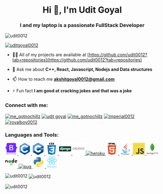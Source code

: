 <h1 align="center">Hi 👋, I'm Udit Goyal</h1>
<h3 align="center">I and my laptop is a passionate FullStack Developer</h3>

<p align="left"> <img src="https://komarev.com/ghpvc/?username=udit0012&label=Profile%20views&color=0e75b6&style=flat" alt="udit0012" /> </p>

<p align="left"> <a href="https://twitter.com/me_gotnochillz" target="blank"><img src="https://img.shields.io/twitter/follow/uditgoyal0012?logo=twitter&style=for-the-badge" alt="uditgoyal0012" /></a> </p>

- 👨‍💻 All of my projects are available at [https://github.com/udit0012?tab=repositories](https://github.com/udit0012?tab=repositories)

- 💬 Ask me about **C++, React, Javascript, Nodejs and Data structures**

- 📫 How to reach me **akshitgoyal0012@gmail.com**

- ⚡ Fun fact **I am good at cracking jokes and that was a joke**

<h3 align="left">Connect with me:</h3>
<p align="left">
<a href="https://twitter.com/me_gotnochillz" target="blank"><img align="center" src="https://raw.githubusercontent.com/rahuldkjain/github-profile-readme-generator/master/src/images/icons/Social/twitter.svg" alt="me_gotnochillz" height="30" width="40" /></a>
<a href="https://linkedin.com/in/udit goyal" target="blank"><img align="center" src="https://raw.githubusercontent.com/rahuldkjain/github-profile-readme-generator/master/src/images/icons/Social/linked-in-alt.svg" alt="udit goyal" height="30" width="40" /></a>
<a href="https://instagram.com/me_gotnochillz" target="blank"><img align="center" src="https://raw.githubusercontent.com/rahuldkjain/github-profile-readme-generator/master/src/images/icons/Social/instagram.svg" alt="me_gotnochillz" height="30" width="40" /></a>
<a href="https://www.codechef.com/users/imperial0012" target="blank"><img align="center" src="https://cdn.jsdelivr.net/npm/simple-icons@3.1.0/icons/codechef.svg" alt="imperial0012" height="30" width="40" /></a>
<a href="https://www.hackerrank.com/royalboy0012" target="blank"><img align="center" src="https://raw.githubusercontent.com/rahuldkjain/github-profile-readme-generator/master/src/images/icons/Social/hackerrank.svg" alt="royalboy0012" height="30" width="40" /></a>
</p>

<h3 align="left">Languages and Tools:</h3>
<p align="left"> <a href="https://getbootstrap.com" target="_blank" rel="noreferrer"> <img src="https://raw.githubusercontent.com/devicons/devicon/master/icons/bootstrap/bootstrap-plain-wordmark.svg" alt="bootstrap" width="40" height="40"/> </a> <a href="https://www.cprogramming.com/" target="_blank" rel="noreferrer"> <img src="https://raw.githubusercontent.com/devicons/devicon/master/icons/c/c-original.svg" alt="c" width="40" height="40"/> </a> <a href="https://www.w3schools.com/cpp/" target="_blank" rel="noreferrer"> <img src="https://raw.githubusercontent.com/devicons/devicon/master/icons/cplusplus/cplusplus-original.svg" alt="cplusplus" width="40" height="40"/> </a> <a href="https://www.w3schools.com/css/" target="_blank" rel="noreferrer"> <img src="https://raw.githubusercontent.com/devicons/devicon/master/icons/css3/css3-original-wordmark.svg" alt="css3" width="40" height="40"/> </a> <a href="https://www.djangoproject.com/" target="_blank" rel="noreferrer"> <img src="https://raw.githubusercontent.com/devicons/devicon/master/icons/django/django-original.svg" alt="django" width="40" height="40"/> </a> <a href="https://expressjs.com" target="_blank" rel="noreferrer"> <img src="https://raw.githubusercontent.com/devicons/devicon/master/icons/express/express-original-wordmark.svg" alt="express" width="40" height="40"/> </a> <a href="https://heroku.com" target="_blank" rel="noreferrer"> <img src="https://www.vectorlogo.zone/logos/heroku/heroku-icon.svg" alt="heroku" width="40" height="40"/> </a> <a href="https://www.w3.org/html/" target="_blank" rel="noreferrer"> <img src="https://raw.githubusercontent.com/devicons/devicon/master/icons/html5/html5-original-wordmark.svg" alt="html5" width="40" height="40"/> </a> <a href="https://www.java.com" target="_blank" rel="noreferrer"> <img src="https://raw.githubusercontent.com/devicons/devicon/master/icons/java/java-original.svg" alt="java" width="40" height="40"/> </a> <a href="https://developer.mozilla.org/en-US/docs/Web/JavaScript" target="_blank" rel="noreferrer"> <img src="https://raw.githubusercontent.com/devicons/devicon/master/icons/javascript/javascript-original.svg" alt="javascript" width="40" height="40"/> </a> <a href="https://www.mongodb.com/" target="_blank" rel="noreferrer"> <img src="https://raw.githubusercontent.com/devicons/devicon/master/icons/mongodb/mongodb-original-wordmark.svg" alt="mongodb" width="40" height="40"/> </a> <a href="https://nodejs.org" target="_blank" rel="noreferrer"> <img src="https://raw.githubusercontent.com/devicons/devicon/master/icons/nodejs/nodejs-original-wordmark.svg" alt="nodejs" width="40" height="40"/> </a> <a href="https://pugjs.org" target="_blank" rel="noreferrer"> <img src="https://cdn.worldvectorlogo.com/logos/pug.svg" alt="pug" width="40" height="40"/> </a> <a href="https://www.python.org" target="_blank" rel="noreferrer"> <img src="https://raw.githubusercontent.com/devicons/devicon/master/icons/python/python-original.svg" alt="python" width="40" height="40"/> </a> <a href="https://reactjs.org/" target="_blank" rel="noreferrer"> <img src="https://raw.githubusercontent.com/devicons/devicon/master/icons/react/react-original-wordmark.svg" alt="react" width="40" height="40"/> </a> </p>

<p><img align="left" src="https://github-readme-stats.vercel.app/api/top-langs?username=udit0012&show_icons=true&locale=en&layout=compact" alt="udit0012" /></p>

<p>&nbsp;<img align="center" src="https://github-readme-stats.vercel.app/api?username=udit0012&show_icons=true&locale=en" alt="udit0012" /></p>

<p><img align="center" src="https://github-readme-streak-stats.herokuapp.com/?user=udit0012&" alt="udit0012" /></p>
